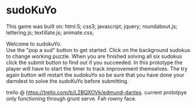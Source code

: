# sudoKuYo
This game was built on:
html:5;
css3;
javascript;
jquery;
roundabout.js;
lettering.js;
textillate.js;
animate.css;

Welcome to sudokuYo.  
Use the "pop a sud" button to get started.  Click on the background sudokus to change working puzzle.  When you are finished solving all six sudokus click the submit button to find out if you succeeded.
In this prototype the player will have to start the timer to track improvement themselves.  The try again button will restart the sudokuYo so be sure that you have done your darndest to solve the sudoKuYo before submitting.

trello @ https://trello.com/b/L2BQXOVk/edmund-dantes.
current prototpye only functioning through grunt serve.  Fah rowny face.
